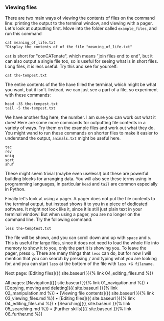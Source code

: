 ### Viewing files

There are two main ways of viewing the contents of files on the command line: printing the output to the terminal window, and viewing with a pager. Let's look at outputting first. Move into the folder called `example_files`, and run this command

```
cat meaning_of_life.txt
"Display the contents of of the file "meaning_of_life.txt"
```

`cat` is short for "conCATenate", which means "join files end to end", but it can also output a single file too, so is useful for seeing what is in short files. Long files, it is less useful. Try this and see for yourself:

```
cat the-tempest.txt
```

The entire contents of the file have filled the terminal, which might be what you want, but it isn't. Instead, we can just see a part of a file, so experiment with these commands:

```
head -35 the-tempest.txt
tail -5 the-tempest.txt
```

We have another flag here, the number. I am sure you can work out what it does! Here are some more commands for outputting file contents in a variety of ways. Try them on the example files and work out what they do. You might wand to run these commands on shorter files to make it easier to understand the output, `animals.txt` might be useful here.

```
tac
rev
uniq
sort
shuf
```

These might seem trivial (maybe even useless!) but these are powerful building blocks for arranging data. You will also see these terms using in programming languages, in particular `head` and `tail` are common especially in Python.

Finally let's look at using a pager. A pager does not put the file contents to the terminal output, but instead shows it to you in a piece of dedicated software. It might not look like it, since it is still just plain text in your terminal window! But when using a pager, you are no longer on the command line. Try the following command:

```
less the-temptest.txt
```

The file will be shown, and you can scroll down and up with `space` and `b`. This is useful for large files, since it does not need to load the whole file into memory to show it to you, only the part it is showing you. To leave the pager, press `q`. There are many things that `less` can do, but for now I will mention that you can search by pressing `/` and typing what you are looking for, and you can start `less` at the bottom of the file with `less +G filename`.

Next page: [Editing files]({{ site.baseurl }}{% link 04_editing_files.md %})

All pages: [Navigation]({{ site.baseurl }}{% link 01_navigation.md %}) • [Copying, moving and deleting]({{ site.baseurl }}{% link 02_manipulation.md %}) • [Viewing file contents]({{ site.baseurl }}{% link 03_viewing_files.md %}) • [Editing files]({{ site.baseurl }}{% link 04_editing_files.md %}) • [Searching]({{ site.baseurl }}{% link 05_searching.md %}) • [Further skills]({{ site.baseurl }}{% link 06_further.md %})
